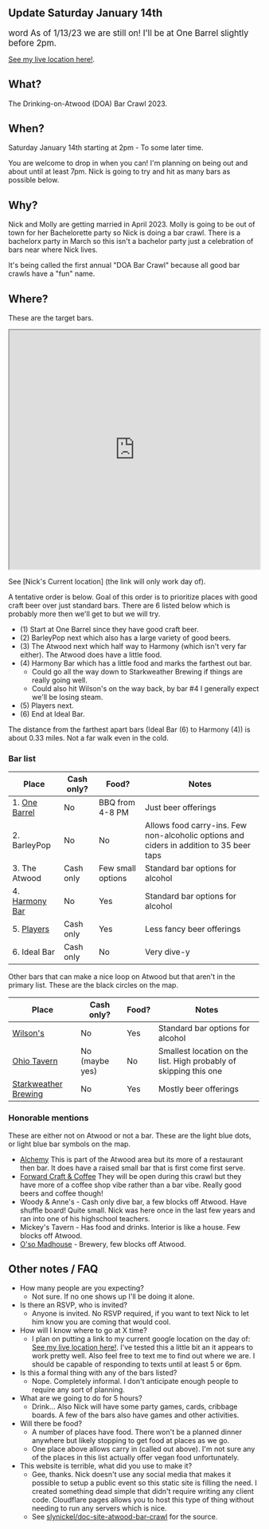 ## Update Saturday January 14th
<span style="font-size:larger;">word
As of 1/13/23 we are still on! I'll be at One Barrel slightly before 2pm. 

[See my live location here!](https://maps.app.goo.gl/Waxep7NezS9doh6V9
).
</span>

## What?
The Drinking-on-Atwood (DOA) Bar Crawl 2023.

## When?
Saturday January 14th starting at 2pm - To some later time. 

You are welcome to drop in when you can! 
I'm planning on being out and about until at least 7pm. Nick is going to try and hit as many bars as possible below. 

## Why?
Nick and Molly are getting married in April 2023. 
Molly is going to be out of town for her Bachelorette party so Nick is doing a bar crawl. 
There is a bachelorx party in March so this isn't a bachelor party just a celebration
of bars near where Nick lives.

It's being called the first annual "DOA Bar Crawl" because all good bar crawls have a "fun" name. 

## Where?

These are the target bars. 

<!--
This is a MyMaps Google map. 
One thing that seems a bit finicky is exactly what height and location you start at. The `&z=16` was
added in attempt to force the site to not be super zoomed out. It's not clear that it works very well.
 -->

<iframe src="https://www.google.com/maps/d/u/0/embed?mid=1UVdmLFwleORKFIRq0Mciyfmav4QNYWw&ehbc=2E312F&z=15" width="100%" height="480"></iframe>



See [Nick's Current location] (the link will only work day of). 

A tentative order is below. Goal of this order is to prioritize places with good craft beer over just standard bars. 
There are 6 listed below which is probably more then we'll get to but we will try.

* (1) Start at One Barrel since they have good craft beer.
* (2) BarleyPop next which also has a large variety of good beers.
* (3) The Atwood next which half way to Harmony (which isn't very far either). The Atwood does have a little food.
* (4) Harmony Bar which has a little food and marks the farthest out bar.
    * Could go all the way down to Starkweather Brewing if things are really going well.
    * Could also hit Wilson's on the way back, by bar #4 I generally expect we'll be losing steam.
* (5) Players next.
* (6) End at Ideal Bar.

The distance from the farthest apart bars (Ideal Bar (6) to Harmony (4)) is about 0.33 miles. Not a far walk even in the cold.

### Bar list

| Place | Cash only? | Food? | Notes |
| --- | --- | --- | --- |
| 1. [One Barrel] | No | BBQ from 4-8 PM | Just beer offerings |
| 2. BarleyPop | No | No  | Allows food carry-ins. Few non-alcoholic options and ciders in addition to 35 beer taps |
| 3. The Atwood | Cash only | Few small options | Standard bar options for alcohol |
| 4. [Harmony Bar] | No | Yes | Standard bar options for alcohol |
| 5. [Players] | Cash only | Yes | Less fancy beer offerings |
| 6. Ideal Bar | Cash only | No | Very dive-y |

Other bars that can make a nice loop on Atwood but that aren't in the primary list. These are the black circles on the map.

| Place | Cash only? | Food? | Notes |
| --- | --- | --- | --- |
| [Wilson's] | No | Yes | Standard bar options for alcohol |
| [Ohio Tavern] | No (maybe yes) | No | Smallest location on the list. High probably of skipping this one |
| [Starkweather Brewing] | No | Yes | Mostly beer offerings |

[One Barrel]: https://www.onebarrelbrewing.com/locations/madison-taproom
[Players]: https://www.playerssportsbarmadison.com/
[Wilson's]: https://wilsonssportsbarandgrill.com/
[Harmony Bar]: https://harmonybarandgrill.com/
[Ohio Tavern]: https://theohiotavern.com/home/
[Starkweather Brewing]: https://starkweatherbrewing.com/

### Honorable mentions 

These are either not on Atwood or not a bar. These are the light blue dots, or light blue bar symbols on the map.

* [Alchemy](https://www.alchemymadison.com/) This is part of the Atwood area but its more of a restaurant then bar. It does have a raised small bar that is first come first serve.
* [Forward Craft & Coffee](https://forwardcraft.com/) They will be open during this crawl but they have more of a coffee shop vibe rather than a bar vibe. Really good beers and coffee though!
* Woody & Anne's - Cash only dive bar, a few blocks off Atwood. Have shuffle board! Quite small. Nick was here once in the last few years and ran into one of his highschool teachers.
* Mickey's Tavern - Has food and drinks. Interior is like a house. Few blocks off Atwood.
* [O'so Madhouse](https://www.osobrewing.com/the-madhouse) - Brewery, few blocks off Atwood. 

## Other notes / FAQ
* How many people are you expecting?
    * Not sure. If no one shows up I'll be doing it alone.
* Is there an RSVP, who is invited?
    * Anyone is invited. No RSVP required, if you want to text Nick to let him know you are coming that would cool.
* How will I know where to go at X time? 
    * I plan on putting a link to my current google location on the day of: [See my live location here!]. I've tested this a little bit an it appears to work pretty well. Also feel free to text me to find out where we are. I should be capable of responding to texts until at least 5 or 6pm.
* Is this a formal thing with any of the bars listed?
    * Nope. Completely informal. I don't anticipate enough people to require any sort of planning.
* What are we going to do for 5 hours?
    * Drink... Also Nick will have some party games, cards, cribbage boards. 
    A few of the bars also have games and other activities.
* Will there be food? 
    * A number of places have food. There won't be a planned dinner anywhere but likely stopping to get food at places as we go.
    * One place above allows carry in (called out above). I'm not sure any of the places in this list actually offer vegan food unfortunately.
* This website is terrible, what did you use to make it?
    * Gee, thanks. Nick doesn't use any social media that makes it possible to setup a public event so this static site is filling the need. I created something dead simple that didn't require writing any client code.
    Cloudflare pages allows you to host this type of thing without needing to run any servers which is nice.
    * See [slynickel/doc-site-atwood-bar-crawl](https://github.com/slynickel/doc-site-atwood-bar-crawl) for the source.



<!-- TODO: Update the day of. The current link is expired. -->
[See my live location here!]: https://maps.app.goo.gl/Waxep7NezS9doh6V9
